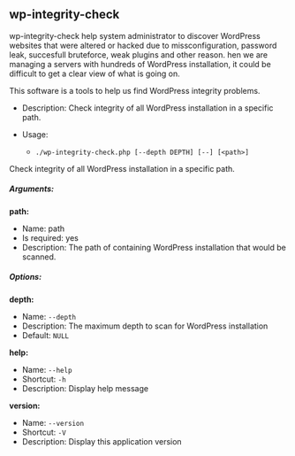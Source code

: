 wp-integrity-check
------------------

wp-integrity-check help system administrator to discover WordPress websites that were altered or hacked due to missconfiguration, password leak, succesfull bruteforce, weak plugins and other reason.  hen we are managing a servers with hundreds of WordPress installation, it could be difficult to get a clear view of what is going on. 

This software is a tools to help us find WordPress integrity problems.

* Description: Check integrity of all WordPress installation in a specific path.
* Usage:

  * `./wp-integrity-check.php [--depth DEPTH] [--] [<path>]`

Check integrity of all WordPress installation in a specific path.

##### Arguments:

**path:**

* Name: path
* Is required: yes
* Description: The path of containing WordPress installation that would be scanned.

##### Options:

**depth:**

* Name: `--depth`
* Description: The maximum depth to scan for WordPress installation
* Default: `NULL`

**help:**

* Name: `--help`
* Shortcut: `-h`
* Description: Display help message

**version:**

* Name: `--version`
* Shortcut: `-V`
* Description: Display this application version
